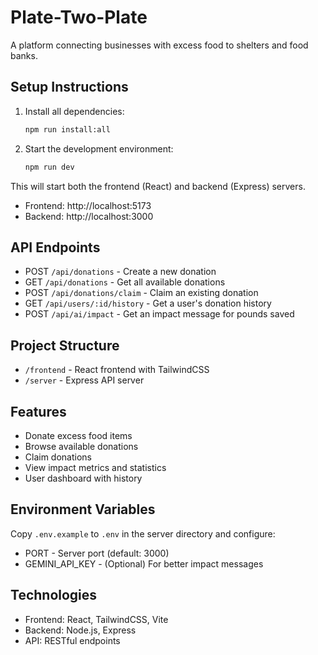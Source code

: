 # Plate-Two-Plate

A platform connecting businesses with excess food to shelters and food banks.

## Setup Instructions

1. Install all dependencies:
   ```bash
   npm run install:all
   ```

2. Start the development environment:
   ```bash
   npm run dev
   ```

This will start both the frontend (React) and backend (Express) servers.

- Frontend: http://localhost:5173
- Backend: http://localhost:3000

## API Endpoints

- POST `/api/donations` - Create a new donation
- GET `/api/donations` - Get all available donations
- POST `/api/donations/claim` - Claim an existing donation
- GET `/api/users/:id/history` - Get a user's donation history
- POST `/api/ai/impact` - Get an impact message for pounds saved

## Project Structure

- `/frontend` - React frontend with TailwindCSS
- `/server` - Express API server

## Features

- Donate excess food items
- Browse available donations
- Claim donations
- View impact metrics and statistics
- User dashboard with history

## Environment Variables

Copy `.env.example` to `.env` in the server directory and configure:
- PORT - Server port (default: 3000)
- GEMINI_API_KEY - (Optional) For better impact messages

## Technologies

- Frontend: React, TailwindCSS, Vite
- Backend: Node.js, Express
- API: RESTful endpoints
